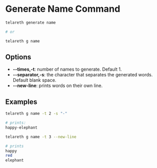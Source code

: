# Generate Name Command

```bash
telareth generate name

# or

telareth g name
```

## Options

- **--times,-t**: number of names to generate. Default 1.
- **--separator,-s**: the character that separates the generated words. Default blank space.
- **--new-line**: prints words on their own line.

## Examples

```bash
telareth g name -t 2 -s "-"

# prints:
happy-elephant
```

```bash
telareth g name -t 3 --new-line

# prints
happy
red
elephant
```
